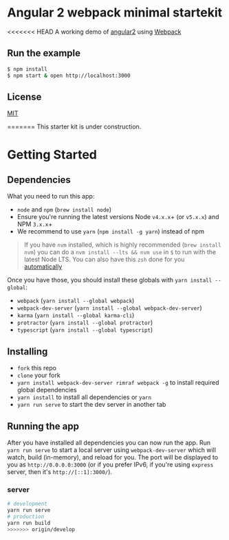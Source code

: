 # Angular 2 webpack minimal startekit

<<<<<<< HEAD
A working demo of [angular2] using [Webpack]

## Run the example

```bash
$ npm install
$ npm start & open http://localhost:3000
```

## License

[MIT]

[Webpack]: http://webpack.github.io
[MIT]: http://markdalgleish.mit-license.org
[angular2]: http://angular.io
=======
This starter kit is under construction.

 
# Getting Started
## Dependencies
What you need to run this app:
* `node` and `npm` (`brew install node`)
* Ensure you're running the latest versions Node `v4.x.x`+ (or `v5.x.x`) and NPM `3.x.x`+
* We recommend to use `yarn` (`npm install -g yarn`) instead of npm

> If you have `nvm` installed, which is highly recommended (`brew install nvm`) you can do a `nvm install --lts && nvm use` in `$` to run with the latest Node LTS. You can also have this `zsh` done for you [automatically](https://github.com/creationix/nvm#calling-nvm-use-automatically-in-a-directory-with-a-nvmrc-file) 

Once you have those, you should install these globals with `yarn install --global`:
* `webpack` (`yarn install --global webpack`)
* `webpack-dev-server` (`yarn install --global webpack-dev-server`)
* `karma` (`yarn install --global karma-cli`)
* `protractor` (`yarn install --global protractor`)
* `typescript` (`yarn install --global typescript`)

## Installing
* `fork` this repo
* `clone` your fork
* `yarn install webpack-dev-server rimraf webpack -g` to install required global dependencies
* `yarn install` to install all dependencies or `yarn`
* `yarn run serve` to start the dev server in another tab

## Running the app
After you have installed all dependencies you can now run the app. Run `yarn run serve` to start a local server using `webpack-dev-server` which will watch, build (in-memory), and reload for you. The port will be displayed to you as `http://0.0.0.0:3000` (or if you prefer IPv6, if you're using `express` server, then it's `http://[::1]:3000/`).

### server
```bash
# development
yarn run serve
# production
yarn run build
>>>>>>> origin/develop

